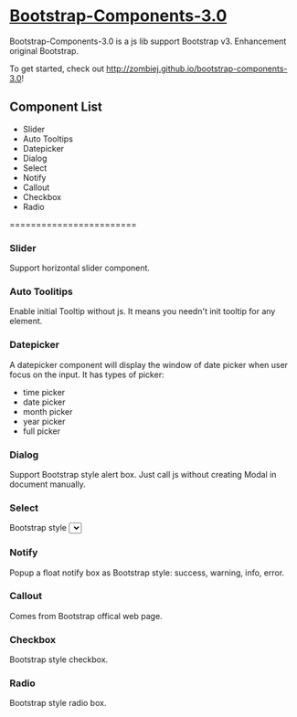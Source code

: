 # [Bootstrap-Components-3.0](http://zombiej.github.io/bootstrap-components-3.0)

Bootstrap-Components-3.0 is a js lib support Bootstrap v3. Enhancement original Bootstrap.

To get started, check out http://zombiej.github.io/bootstrap-components-3.0!

## Component List
* Slider
* Auto Tooltips
* Datepicker
* Dialog
* Select
* Notify
* Callout
* Checkbox
* Radio

========================

### Slider
Support horizontal slider component.

### Auto Toolitips
Enable initial Tooltip without js. It means you needn't init tooltip for any element.

### Datepicker
A datepicker component will display the window of date picker when user focus on the input. It has types of picker:
* time picker
* date picker
* month picker
* year picker
* full picker

### Dialog
Support Bootstrap style alert box. Just call js without creating Modal in document manually.

### Select
Bootstrap style <select>. Support item with img.

### Notify
Popup a float notify box as Bootstrap style: success, warning, info, error.

### Callout
Comes from Bootstrap offical web page.

### Checkbox
Bootstrap style checkbox.

### Radio
Bootstrap style radio box.
